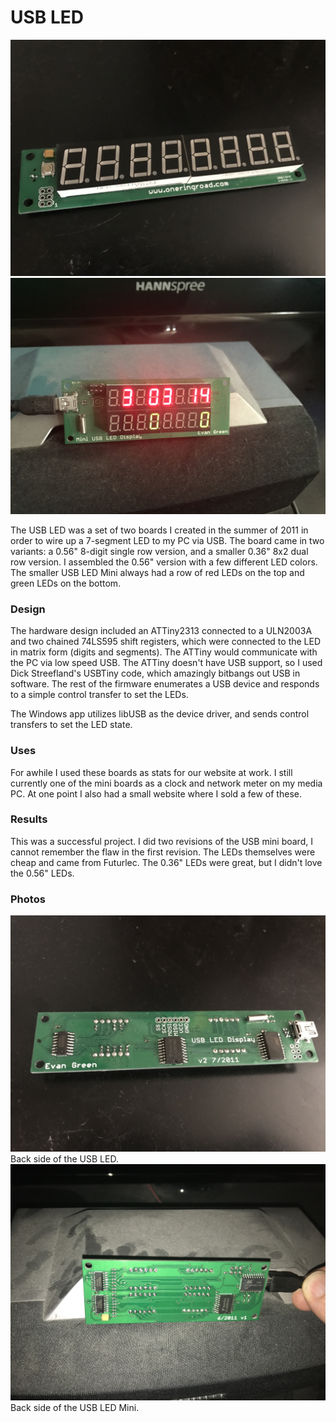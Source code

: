 # USB LED

![USB LED](UsbLed.JPG)
![USB LED Mini](UsbLedMini.JPG)

The USB LED was a set of two boards I created in the summer of 2011 in order to wire up a 7-segment LED to my PC via USB. The board came in two variants: a 0.56" 8-digit single row version, and a smaller 0.36" 8x2 dual row version. I assembled the 0.56" version with a few different LED colors. The smaller USB LED Mini always had a row of red LEDs on the top and green LEDs on the bottom.

### Design
The hardware design included an ATTiny2313 connected to a ULN2003A and two chained 74LS595 shift registers, which were connected to the LED in matrix form (digits and segments). The ATTiny would communicate with the PC via low speed USB. The ATTiny doesn't have USB support, so I used Dick Streefland's USBTiny code, which amazingly bitbangs out USB in software. The rest of the firmware enumerates a USB device and responds to a simple control transfer to set the LEDs.

The Windows app utilizes libUSB as the device driver, and sends control transfers to set the LED state.

### Uses
For awhile I used these boards as stats for our website at work. I still currently one of the mini boards as a clock and network meter on my media PC. At one point I also had a small website where I sold a few of these.

### Results
This was a successful project. I did two revisions of the USB mini board, I cannot remember the flaw in the first revision. The LEDs themselves were cheap and came from Futurlec. The 0.36" LEDs were great, but I didn't love the 0.56" LEDs.

### Photos
![USB LED Back](UsbLedBack.JPG)
Back side of the USB LED.
![USB LED Mini Back](UsbLedMiniBack.JPG)
Back side of the USB LED Mini.
